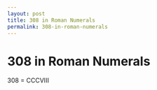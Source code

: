 ```yaml
---
layout: post
title: 308 in Roman Numerals
permalink: 308-in-roman-numerals
---
```


# 308 in Roman Numerals

308 = CCCVIII
